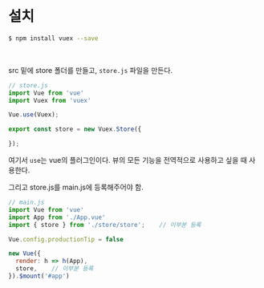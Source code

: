 # 설치

```sh
$ npm install vuex --save
```

<br/>

src 밑에 store 폴더를 만들고, `store.js` 파일을 만든다.

```javascript
// store.js
import Vue from 'vue'
import Vuex from 'vuex'

Vue.use(Vuex);

export const store = new Vuex.Store({

});
```

여기서 `use`는 vue의 플러그인이다. 뷰의 모든 기능을 전역적으로 사용하고 싶을 때 사용한다.

그리고 store.js를 main.js에 등록해주어야 함.

```javascript
// main.js
import Vue from 'vue'
import App from './App.vue'
import { store } from './store/store';    // 이부분 등록

Vue.config.productionTip = false

new Vue({
  render: h => h(App),
  store,    // 이부분 등록
}).$mount('#app')
```



